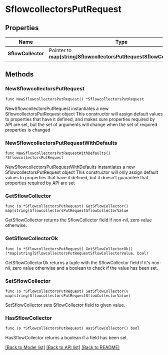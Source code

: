 # SflowcollectorsPutRequest

## Properties

Name | Type | Description | Notes
------------ | ------------- | ------------- | -------------
**SflowCollector** | Pointer to [**map[string]SflowcollectorsPutRequestSflowCollectorValue**](SflowcollectorsPutRequestSflowCollectorValue.md) |  | [optional] 

## Methods

### NewSflowcollectorsPutRequest

`func NewSflowcollectorsPutRequest() *SflowcollectorsPutRequest`

NewSflowcollectorsPutRequest instantiates a new SflowcollectorsPutRequest object
This constructor will assign default values to properties that have it defined,
and makes sure properties required by API are set, but the set of arguments
will change when the set of required properties is changed

### NewSflowcollectorsPutRequestWithDefaults

`func NewSflowcollectorsPutRequestWithDefaults() *SflowcollectorsPutRequest`

NewSflowcollectorsPutRequestWithDefaults instantiates a new SflowcollectorsPutRequest object
This constructor will only assign default values to properties that have it defined,
but it doesn't guarantee that properties required by API are set

### GetSflowCollector

`func (o *SflowcollectorsPutRequest) GetSflowCollector() map[string]SflowcollectorsPutRequestSflowCollectorValue`

GetSflowCollector returns the SflowCollector field if non-nil, zero value otherwise.

### GetSflowCollectorOk

`func (o *SflowcollectorsPutRequest) GetSflowCollectorOk() (*map[string]SflowcollectorsPutRequestSflowCollectorValue, bool)`

GetSflowCollectorOk returns a tuple with the SflowCollector field if it's non-nil, zero value otherwise
and a boolean to check if the value has been set.

### SetSflowCollector

`func (o *SflowcollectorsPutRequest) SetSflowCollector(v map[string]SflowcollectorsPutRequestSflowCollectorValue)`

SetSflowCollector sets SflowCollector field to given value.

### HasSflowCollector

`func (o *SflowcollectorsPutRequest) HasSflowCollector() bool`

HasSflowCollector returns a boolean if a field has been set.


[[Back to Model list]](../README.md#documentation-for-models) [[Back to API list]](../README.md#documentation-for-api-endpoints) [[Back to README]](../README.md)


